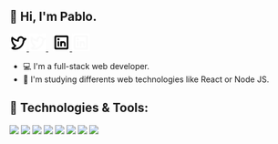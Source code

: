 ## 👋 Hi, I'm Pablo.
<a href="https://twitter.com/pheralb_#gh-light-mode-only">
  <img alt="Pablo Hdez | Twitter" width="30px" src="./assets/light/twitter.svg" />
</a>
<a href="https://twitter.com/pheralb_#gh-dark-mode-only">
  <img alt="Pablo Hdez | Twitter" width="30px" src="./assets/dark/twitter.svg" />
</a>
&nbsp;
<a href="https://www.linkedin.com/in/pheralb#gh-light-mode-only">
  <img alt="Pablo Hdez | Linkedin" width="30px" src="./assets/light/linkedin.svg" />
</a>
<a href="https://www.linkedin.com/in/pheralb#gh-dark-mode-only">
  <img alt="Pablo Hdez | Linkedin" width="30px" src="./assets/dark/linkedin.svg" />
</a>
<br />

- 💻 I'm a full-stack web developer.
- 💙 I'm studying differents web technologies like React or Node JS.

## 🔧 Technologies & Tools:

![](https://img.shields.io/badge/HTML5-E34F26?style=for-the-badge&logo=html5&logoColor=white)
![](https://img.shields.io/badge/CSS3-1572B6?style=for-the-badge&logo=css3&logoColor=white)
![](https://img.shields.io/badge/JavaScript-F7DF1E?style=for-the-badge&logo=javascript&logoColor=black)
![](https://img.shields.io/badge/Node.js-43853D?style=for-the-badge&logo=node.js&logoColor=white)
![](https://img.shields.io/badge/Firebase-039BE5?style=for-the-badge&logo=Firebase&logoColor=white)
![](https://img.shields.io/badge/MongoDB-%234ea94b.svg?style=for-the-badge&logo=mongodb&logoColor=white)
![](https://img.shields.io/badge/React-20232A?style=for-the-badge&logo=react&logoColor=61DAFB)
![](https://img.shields.io/badge/Next-black?style=for-the-badge&logo=next.js&logoColor=white)
